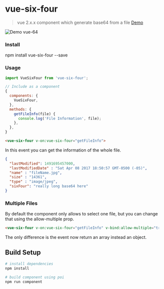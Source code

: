 # vue-six-four

> vue 2.x.x component which generate base64 from a file [Demo](https://codesandbox.io/s/94nzlkwn1o)

![Demo vue-64](https://user-images.githubusercontent.com/461124/31588306-7eb461fc-b1b5-11e7-96ab-27fe12905330.png)

### Install

npm install vue-six-four --save

### Usage

```js
import VueSixFour from 'vue-six-four';
```

```js
// Include as a component
{
  components: {
    VueSixFour,
  },
  methods: {
    getFileInfo(file) {
      console.log('File Information', file);
    },
  },
}

```

```html
<vue-six-four v-on:vue-six-four="getFileInfo">
```

In this event you can get the information of the whole file.

```json
{
  "lastModified": 1491695457000,
  "lastModifiedDate" : "Sat Apr 08 2017 18:50:57 GMT-0500 (-05)",
  "name" : "fileName.jpg",
  "size" : "14361",
  "type" : "image/jpeg",
  "sixFour": "really long base64 here"
}
```

### Multiple Files

By default the component only allows to select one file, but you can change that using the allow-multiple
prop.

```html
<vue-six-four v-on:vue-six-four="getFileInfo" v-bind:allow-multiple="true">
```

The only difference is the event now return an array instead an object.

## Build Setup

``` bash
# install dependencies
npm install

# build component using poi
npm run component

```
